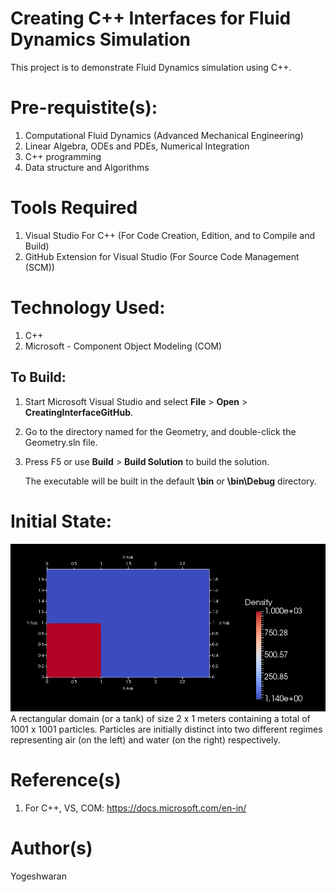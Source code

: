# Creating C++ Interfaces for Fluid Dynamics Simulation
This project is to demonstrate Fluid Dynamics simulation using C++. 

# Pre-requistite(s):
1) Computational Fluid Dynamics (Advanced Mechanical Engineering)
2) Linear Algebra, ODEs and PDEs, Numerical Integration 
3) C++ programming
4) Data structure and Algorithms

# Tools Required
1) Visual Studio For C++ (For Code Creation, Edition, and to Compile and Build)
2) GitHub Extension for Visual Studio (For Source Code Management (SCM))

# Technology Used:
1) C++ 
2) Microsoft - Component Object Modeling (COM)

To Build:
----------------
1.  Start Microsoft Visual Studio and select **File** \> **Open** \> **CreatingInterfaceGitHub**.
2.  Go to the directory named for the Geometry, and double-click the Geometry.sln file.
3.  Press F5 or use **Build** \> **Build Solution** to build the solution.

    The executable will be built in the default **\\bin** or **\\bin\\Debug** directory.

# Initial State:
![Density](Output/Density1.jpg "Initial Condition Screenshot")
A rectangular domain (or a tank) of size 2 x 1 meters containing a total of 1001 x 1001 particles.
Particles are initially distinct into two different regimes representing air (on the left) and water (on the right) respectively.

# Reference(s)
1) For C++, VS, COM: https://docs.microsoft.com/en-in/

# Author(s)
Yogeshwaran

